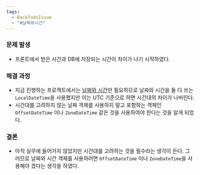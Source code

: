 ```yaml
---
tags:
  - BackTodoIssue
  - "#날짜와시간"
---
```


### 문제 발생

- 프론트에서 받은 시간과 DB에 저장되는 시간이 차이가 나기 시작하였다.

### 해결 과정

- 지금 진행하는 프로젝트에서는 [날짜와 시간](<09. 날짜와 시간.md>)만 필요하므로 날짜와 시간을 둘 다 쓰는 `LocalDateTime`을 사용했지만 이는 UTC 기준으로 하면 시간대의 차이가 나버린다.
- 시간대를 고려하지 않는 날짜 객체를 사용하지 말고 포함하는 객체인 `OffsetDateTime` 이나 `ZoneDateTime` 같은 것을 사용하여야 한다는 것을 알게 되었다.

### 결론

- 아직 실무에 들어가지 않았지만 시간대를 고려하는 것을 필수라는 생각이 든다. 그러므로 날짜와 시간 객체를 사용하려면 `OffsetDateTime` 이나 `ZoneDateTime`을 사용해야 겠다는 생각을 하였다.